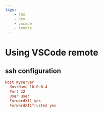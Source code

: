 ```yaml
---
tags:
    - ros
    - dev
    - vscode
    - remote
---
```


# Using VSCode remote


## ssh configuration

```ini title=".ssh/config"
Host myserver
  HostName 10.0.0.4
  Port 22
  User user
  ForwardX11 yes
  ForwardX11Trusted yes

```

